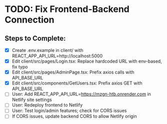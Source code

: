 # TODO: Fix Frontend-Backend Connection

## Steps to Complete:
- [x] Create .env.example in client/ with REACT_APP_API_URL=http://localhost:5000
- [x] Edit client/src/pages/Login.tsx: Replace hardcoded URL with env-based, fix typo
- [x] Edit client/src/pages/AdminPage.tsx: Prefix axios calls with API_BASE_URL
- [x] Edit client/src/components/GetUsers.tsx: Prefix axios GET with API_BASE_URL
- [ ] User: Add REACT_APP_API_URL=https://mzgn-htb.onrender.com in Netlify site settings
- [ ] User: Redeploy frontend to Netlify
- [ ] User: Test login/admin features; check for CORS issues
- [ ] If CORS issues, update backend CORS to allow Netlify origin
